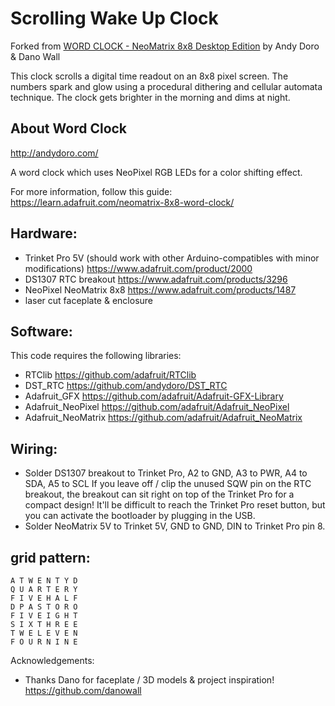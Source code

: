Scrolling Wake Up Clock
=======================

Forked from [WORD CLOCK - NeoMatrix 8x8 Desktop
Edition](https://github.com/andydoro/WordClock-NeoMatrix8x8) by Andy Doro &
Dano Wall

This clock scrolls a digital time readout on an 8x8 pixel screen. The numbers
spark and glow using a procedural dithering and cellular automata technique.
The clock gets brighter in the morning and dims at night.

About Word Clock
----------------

http://andydoro.com/

A word clock which uses NeoPixel RGB LEDs for a color shifting effect.

For more information, follow this guide: https://learn.adafruit.com/neomatrix-8x8-word-clock/

Hardware:
-------

 - Trinket Pro 5V (should work with other Arduino-compatibles with minor modifications) https://www.adafruit.com/product/2000
 - DS1307 RTC breakout https://www.adafruit.com/products/3296
 - NeoPixel NeoMatrix 8x8 https://www.adafruit.com/products/1487
 - laser cut faceplate & enclosure

Software:
-------

This code requires the following libraries:

 - RTClib https://github.com/adafruit/RTClib
 - DST_RTC https://github.com/andydoro/DST_RTC
 - Adafruit_GFX https://github.com/adafruit/Adafruit-GFX-Library
 - Adafruit_NeoPixel https://github.com/adafruit/Adafruit_NeoPixel
 - Adafruit_NeoMatrix https://github.com/adafruit/Adafruit_NeoMatrix


Wiring:
-------

 - Solder DS1307 breakout to Trinket Pro, A2 to GND, A3 to PWR, A4 to SDA, A5 to SCL
   If you leave off / clip the unused SQW pin on the RTC breakout, the breakout can sit right on top of the Trinket Pro for a compact design! It'll be difficult to reach the Trinket Pro reset button, but you can activate the bootloader by plugging in the USB.
 - Solder NeoMatrix 5V to Trinket 5V, GND to GND, DIN to Trinket Pro pin 8.


grid pattern:
-------

 ```
 A T W E N T Y D
 Q U A R T E R Y
 F I V E H A L F
 D P A S T O R O
 F I V E I G H T
 S I X T H R E E
 T W E L E V E N
 F O U R N I N E
 ```

Acknowledgements:
  - Thanks Dano for faceplate / 3D models & project inspiration! https://github.com/danowall


